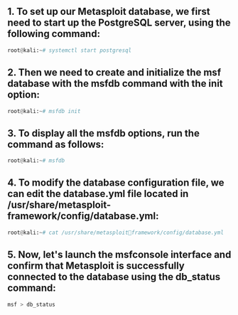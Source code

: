 ## 1. To set up our Metasploit database, we first need to start up the PostgreSQL server, using the following command:
```python
root@kali:~# systemctl start postgresql
```

## 2. Then we need to create and initialize the msf database with the msfdb command with the init option:
```python
root@kali:~# msfdb init
```

## 3. To display all the msfdb options, run the command as follows:
```python
root@kali:~# msfdb
```

## 4. To modify the database configuration file, we can edit the database.yml file located in /usr/share/metasploit-framework/config/database.yml:
```python
root@kali:~# cat /usr/share/metasploitframework/config/database.yml
```

## 5. Now, let's launch the msfconsole interface and confirm that Metasploit is successfully connected to the database using the db_status command:
```python
msf > db_status
```